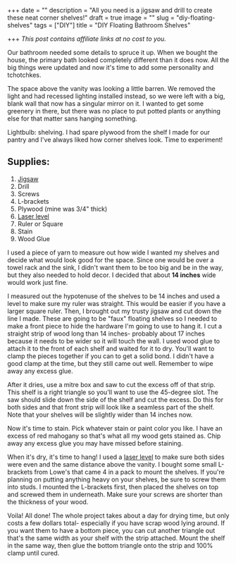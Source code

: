 +++
date = ""
description = "All you need is a jigsaw and drill to create these neat corner shelves!"
draft = true
image = ""
slug = "diy-floating-shelves"
tags = ["DIY"]
title = "DIY Floating Bathroom Shelves"

+++
_This post contains affiliate links at no cost to you._

Our bathroom needed some details to spruce it up. When we bought the house, the primary bath looked completely different than it does now. All the big things were updated and now it's time to add some personality and tchotchkes.

The space above the vanity was looking a little barren. We removed the light and had recessed lighting installed instead, so we were left with a big, blank wall that now has a singular mirror on it. I wanted to get some greenery in there, but there was no place to put potted plants or anything else for that matter sans hanging something.

Lightbulb: shelving. I had spare plywood from the shelf I made for our pantry and I've always liked how corner shelves look. Time to experiment!

## Supplies:

1. [Jigsaw](https://www.amazon.com/gp/product/B07JPFHQKG/ref=as_li_qf_asin_il_tl?ie=UTF8&tag=codybear0e-20&creative=9325&linkCode=as2&creativeASIN=B07JPFHQKG&linkId=a6a0b213843d5f2722fd0e3ec98cff49)
2. Drill
3. Screws
4. L-brackets
5. Plywood (mine was 3/4" thick)
6. [Laser level](https://www.amazon.com/gp/product/B01N33JJ3R/ref=as_li_qf_asin_il_tl?ie=UTF8&tag=codybear0e-20&creative=9325&linkCode=as2&creativeASIN=B01N33JJ3R&linkId=f8144803b2ff1f8262ee069161fd1fe0)
7. Ruler or Square
8. Stain
9. Wood Glue

I used a piece of yarn to measure out how wide I wanted my shelves and decide what would look good for the space. Since one would be over a towel rack and the sink, I didn't want them to be too big and be in the way, but they also needed to hold decor. I decided that about **14 inches** wide would work just fine.

I measured out the hypotenuse of the shelves to be 14 inches and used a level to make sure my ruler was straight. This would be easier if you have a larger square ruler. Then, I brought out my trusty jigsaw and cut down the line I made. These are going to be "faux" floating shelves so I needed to make a front piece to hide the hardware I'm going to use to hang it. I cut a straight strip of wood long than 14 inches- probably about 17 inches because it needs to be wider so it will touch the wall. I used wood glue to attach it to the front of each shelf and waited for it to dry. You'll want to clamp the pieces together if you can to get a solid bond. I didn't have a good clamp at the time, but they still came out well. Remember to wipe away any excess glue.

After it dries, use a mitre box and saw to cut the excess off of that strip. This shelf is a right triangle so you'll want to use the 45-degree slot. The saw should slide down the side of the shelf and cut the excess. Do this for both sides and that front strip will look like a seamless part of the shelf. Note that your shelves will be slightly wider than 14 inches now.

Now it's time to stain. Pick whatever stain or paint color you like. I have an excess of red mahogany so that's what all my wood gets stained as. Chip away any excess glue you may have missed before staining.

When it's dry, it's time to hang! I used a [laser level](https://www.amazon.com/gp/product/B01N33JJ3R/ref=as_li_qf_asin_il_tl?ie=UTF8&tag=codybear0e-20&creative=9325&linkCode=as2&creativeASIN=B01N33JJ3R&linkId=f8144803b2ff1f8262ee069161fd1fe0) to make sure both sides were even and the same distance above the vanity. I bought some small L-brackets from Lowe's that came 4 in a pack to mount the shelves. If you're planning on putting anything heavy on your shelves, be sure to screw them into studs. I mounted the L-brackets first, then placed the shelves on top and screwed them in underneath. Make sure your screws are shorter than the thickness of your wood.

Voila! All done! The whole project takes about a day for drying time, but only costs a few dollars total- especially if you have scrap wood lying around. If you want them to have a bottom piece, you can cut another triangle out that's the same width as your shelf with the strip attached. Mount the shelf in the same way, then glue the bottom triangle onto the strip and 100% clamp until cured.